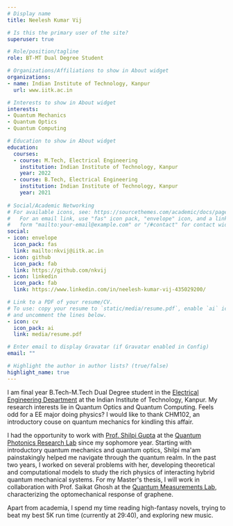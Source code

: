 ```yaml
---
# Display name
title: Neelesh Kumar Vij

# Is this the primary user of the site?
superuser: true

# Role/position/tagline
role: BT-MT Dual Degree Student

# Organizations/Affiliations to show in About widget
organizations:
- name: Indian Institute of Technology, Kanpur
  url: www.iitk.ac.in

# Interests to show in About widget
interests:
- Quantum Mechanics
- Quantum Optics
- Quantum Computing

# Education to show in About widget
education:
  courses:
  - course: M.Tech, Electrical Engineering
    institution: Indian Institute of Technology, Kanpur
    year: 2022
  - course: B.Tech, Electrical Engineering
    institution: Indian Institute of Technology, Kanpur
    year: 2021
  
# Social/Academic Networking
# For available icons, see: https://sourcethemes.com/academic/docs/page-builder/#icons
#   For an email link, use "fas" icon pack, "envelope" icon, and a link in the
#   form "mailto:your-email@example.com" or "/#contact" for contact widget.
social:
- icon: envelope
  icon_pack: fas
  link: mailto:nkvij@iitk.ac.in
- icon: github
  icon_pack: fab
  link: https://github.com/nkvij
- icon: linkedin
  icon_pack: fab
  link: https://www.linkedin.com/in/neelesh-kumar-vij-435029200/

# Link to a PDF of your resume/CV.
# To use: copy your resume to `static/media/resume.pdf`, enable `ai` icons in `params.toml`, 
# and uncomment the lines below.
- icon: cv
  icon_pack: ai
  link: media/resume.pdf

# Enter email to display Gravatar (if Gravatar enabled in Config)
email: ""

# Highlight the author in author lists? (true/false)
highlight_name: true
---
```


I am final year B.Tech-M.Tech Dual Degree student in the [Electrical Engineering Department](https://www.iitk.ac.in/ee/) at the Indian Institute of Technology, Kanpur. My research interests lie in Quantum Optics and Quantum Computing. Feels odd for a EE major doing physics? I would like to thank CHM102, an introductory couse on quantum mechanics for kindling this affair.

I had the opportunity to work with [Prof. Shilpi Gupta](https://sites.google.com/site/sguptaiitk/) at the [Quantum Photonics Research Lab](https://sites.google.com/site/labquantumphotonics/) since my sophomore year. Starting with introductory quantum mechanics and quantum optics, Shilpi ma'am painstakingly helped me navigate through the quantum realm. In the past two years, I worked on several problems with her, developing theoretical and computational models to study the rich physics of interacting hybrid quantum mechanical systems. For my Master's thesis, I will work in collaboration with Prof. Saikat Ghosh at the [Quantum Measurements Lab]((https://sites.google.com/site/saikatghoshiitk/home) ), characterizing the optomechanical response of graphene. 

Apart from academia, I spend my time reading high-fantasy novels, trying to beat my best 5K run time (currently at 29:40), and exploring new music. 